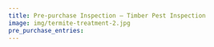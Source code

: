 ```yaml
---
title: Pre-purchase Inspection – Timber Pest Inspection
image: img/termite-treatment-2.jpg
pre_purchase_entries:
---
```

